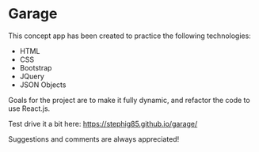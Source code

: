 # Garage

This concept app has been created to practice the following technologies:
- HTML
- CSS
- Bootstrap
- JQuery
- JSON Objects

Goals for the project are to make it fully dynamic, and refactor the code to use React.js.

Test drive it a bit here: https://stephig85.github.io/garage/

Suggestions and comments are always appreciated!
